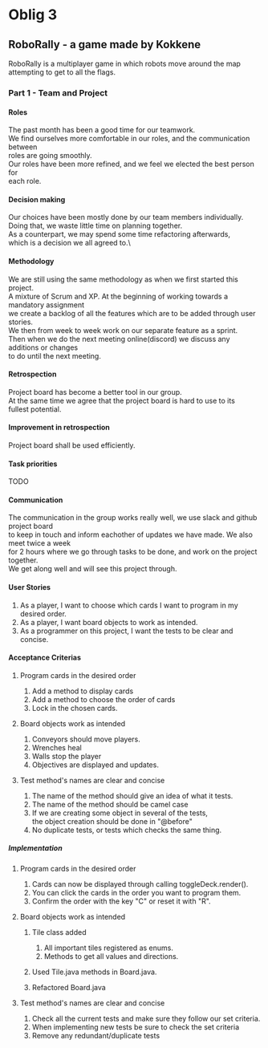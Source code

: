 # Oblig 3

## RoboRally - a game made by Kokkene
RoboRally is a multiplayer game in which robots move around the map attempting to get to all the flags. 

### Part 1 - Team and Project

#### Roles
The past month has been a good time for our teamwork.\
We find ourselves more comfortable in our roles, and the communication between\
roles are going smoothly.\
Our roles have been more refined, and we feel we elected the best person for\
each role.

#### Decision making 
Our choices have been mostly done by our team members individually.\
Doing that, we waste little time on planning together.\
As a counterpart, we may spend some time refactoring afterwards,\
which is a decision we all agreed to.\

#### Methodology
We are still using the same methodology as when we first started this project.\
A mixture of Scrum and XP. At the beginning of working towards a mandatory assignment\
we create a backlog of all the features which are to be added through user stories.\
We then from week to week work on our separate feature as a sprint.\
Then when we do the next meeting online(discord) we discuss any additions or changes\
to do until the next meeting.

#### Retrospection
Project board has become a better tool in our group.\
At the same time we agree that the project board is hard to use to its\
fullest potential.

#### Improvement in retrospection
Project board shall be used efficiently.

#### Task priorities
TODO

#### Communication
The communication in the group works really well, we use slack and github project board\
to keep in touch and inform eachother of updates we have made. We also meet twice a week\
for 2 hours where we go through tasks to be done, and work on the project together.\
We get along well and will see this project through.

#### User Stories

1.    As a player, I want to choose which cards I want to program in my desired order.
2.    As a player, I want board objects to work as intended.
3.    As a programmer on this project, I want the tests to be clear and concise.

#### Acceptance Criterias

1.    Program cards in the desired order
      1.    Add a method to display cards
      2.    Add a method to choose the order of cards
      3.    Lock in the chosen cards.  
    
2.    Board objects work as intended
      1.    Conveyors should move players.
      2.    Wrenches heal
      3.    Walls stop the player
      4.    Objectives are displayed and updates.
      
3.    Test method's names are clear and concise
      1.    The name of the method should give an idea of what it tests.
      2.    The name of the method should be camel case
      3.    If we are creating some object in several of the tests,\
      the object creation should be done in "@before"
      4.    No duplicate tests, or tests which checks the same thing.

##### Implementation

1.    Program cards in the desired order
      1.    Cards can now be displayed through calling toggleDeck.render().
      2.    You can click the cards in the order you want to program them.
      3.    Confirm the order with the key "C" or reset it with "R".

2.    Board objects work as intended
      1.    Tile class added
            1.    All important tiles registered as enums.
            2.    Methods to get all values and directions.
         
      2.    Used Tile.java methods in Board.java.
      
      3.    Refactored Board.java

3.    Test method's names are clear and concise
      1.    Check all the current tests and make sure they follow our set criteria.
      2.    When implementing new tests be sure to check the set criteria
      3.    Remove any redundant/duplicate tests
      